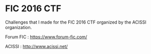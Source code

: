 # FIC 2016 CTF

Challenges that I made for the FIC 2016 CTF organized by the ACISSI
organization.

Forum FIC : https://www.forum-fic.com/

ACISSI : http://www.acissi.net/
